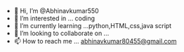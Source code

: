 - 👋 Hi, I’m @Abhinavkumar550
- 👀 I’m interested in ... coding
- 🌱 I’m currently learning ...python,HTML,css,java script
- 💞️ I’m looking to collaborate on ...
- 📫 How to reach me ... abhinavkumar80455@gmail.com

<!---
Abhinavkumar550/Abhinavkumar550 is a ✨ special ✨ repository because its `README.md` (this file) appears on your GitHub profile.
You can click the Preview link to take a look at your changes.
--->
